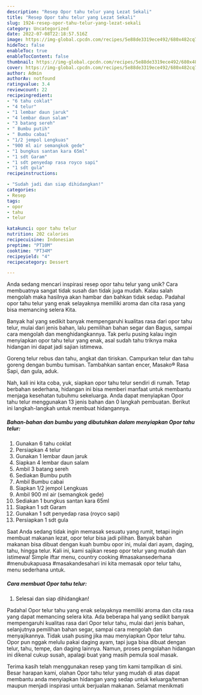 ```yaml
---
description: "Resep Opor tahu telur yang Lezat Sekali"
title: "Resep Opor tahu telur yang Lezat Sekali"
slug: 1924-resep-opor-tahu-telur-yang-lezat-sekali
category: Uncategorized
date: 2022-07-08T22:18:57.516Z
image: https://img-global.cpcdn.com/recipes/5e88de3319ece492/680x482cq70/opor-tahu-telur-foto-resep-utama.jpg
hideToc: false
enableToc: true
enableTocContent: false
thumbnail: https://img-global.cpcdn.com/recipes/5e88de3319ece492/680x482cq70/opor-tahu-telur-foto-resep-utama.jpg
cover: https://img-global.cpcdn.com/recipes/5e88de3319ece492/680x482cq70/opor-tahu-telur-foto-resep-utama.jpg
author: Admin
authorAv: notfound
ratingvalue: 3.4
reviewcount: 22
recipeingredient:
- "6 tahu coklat"
- "4 telur"
- "1 lembar daun jaruk"
- "4 lembar daun salam"
- "3 batang sereh"
- " Bumbu putih"
- " Bumbu cabai"
- "1/2 jempol Lengkuas"
- "900 ml air semangkok gede"
- "1 bungkus santan kara 65ml"
- "1 sdt Garam"
- "1 sdt penyedap rasa royco sapi"
- "1 sdt gula"
recipeinstructions:

- "Sudah jadi dan siap dihidangkan!"
categories:
- Resep
tags:
- opor
- tahu
- telur

katakunci: opor tahu telur 
nutrition: 202 calories
recipecuisine: Indonesian
preptime: "PT10M"
cooktime: "PT34M"
recipeyield: "4"
recipecategory: Dessert

---
```





Anda sedang mencari inspirasi resep opor tahu telur yang unik? Cara membuatnya sangat tidak susah dan tidak juga mudah. Kalau salah mengolah maka hasilnya akan hambar dan bahkan tidak sedap. Padahal opor tahu telur yang enak selayaknya memiliki aroma dan cita rasa yang bisa memancing selera Kita.





Banyak hal yang sedikit banyak mempengaruhi kualitas rasa dari opor tahu telur, mulai dari jenis bahan, lalu pemilihan bahan segar dan Bagus, sampai cara mengolah dan menghidangkannya. Tak perlu pusing kalau ingin menyiapkan opor tahu telur yang enak,      asal sudah tahu triknya maka hidangan ini dapat jadi sajian istimewa.














Goreng telur rebus dan tahu, angkat dan tiriskan. Campurkan telur dan tahu goreng dengan bumbu tumisan. Tambahkan santan encer, Masako® Rasa Sapi, dan gula, aduk.






Nah, kali ini kita coba, yuk, siapkan opor tahu telur sendiri di rumah. Tetap berbahan sederhana, hidangan ini bisa memberi manfaat untuk membantu menjaga kesehatan tubuhmu sekeluarga. Anda dapat menyiapkan Opor tahu telur menggunakan 13 jenis bahan dan 0 langkah pembuatan. Berikut ini langkah-langkah untuk membuat hidangannya.

<!--inarticleads1-->

##### Bahan-bahan dan bumbu yang dibutuhkan dalam menyiapkan Opor tahu telur:

1. Gunakan 6 tahu coklat
1. Persiapkan 4 telur
1. Gunakan 1 lembar daun jaruk
1. Siapkan 4 lembar daun salam
1. Ambil 3 batang sereh
1. Sediakan  Bumbu putih
1. Ambil  Bumbu cabai
1. Siapkan 1/2 jempol Lengkuas
1. Ambil 900 ml air (semangkok gede)
1. Sediakan 1 bungkus santan kara 65ml
1. Siapkan 1 sdt Garam
1. Gunakan 1 sdt penyedap rasa (royco sapi)
1. Persiapkan 1 sdt gula


Saat Anda sedang tidak ingin memasak sesuatu yang rumit, tetapi ingin membuat makanan lezat, opor telur bisa jadi pilihan. Banyak bahan makanan bisa dibuat dengan kuah bumbu opor ini, mulai dari ayam, daging, tahu, hingga telur. Kali ini, kami sajikan resep opor telur yang mudah dan istimewa! Simple iftar menu, country cooking #masakansederhana #menubukapuasa #masakandesahari ini kita memasak opor telur tahu, menu sederhana untuk. 

<!--inarticleads2-->

##### Cara membuat Opor tahu telur:


1. Selesai dan siap dihidangkan!

Padahal Opor telur tahu yang enak selayaknya memiliki aroma dan cita rasa yang dapat memancing selera kita. Ada beberapa hal yang sedikit banyak mempengaruhi kualitas rasa dari Opor telur tahu, mulai dari jenis bahan, selanjutnya pemilihan bahan segar, sampai cara mengolah dan menyajikannya. Tidak usah pusing jika mau menyiapkan Opor telur tahu. Opor pun nggak melulu pakai daging ayam, tapi juga bisa dibuat dengan telur, tahu, tempe, dan daging lainnya. Namun, proses pengolahan hidangan ini dikenal cukup susah, apalagi buat yang masih pemula soal masak. 

Terima kasih telah menggunakan resep yang tim kami tampilkan di sini. Besar harapan kami, olahan Opor tahu telur yang mudah di atas dapat membantu anda menyiapkan hidangan yang sedap untuk keluarga/teman maupun menjadi inspirasi untuk berjualan makanan. Selamat menikmati
